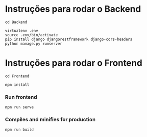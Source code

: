 
# Instruções para rodar o Backend

```
cd Backend
```
```
virtualenv .env
source .env/bin/activate
pip install django djangorestframework django-cors-headers
python manage.py runserver
```

# Instruções para rodar o Frontend

```
cd Frontend
```
```
npm install
```

### Run frontend

```
npm run serve
```

### Compiles and minifies for production

```
npm run build
```

